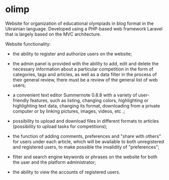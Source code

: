# olimp
Website for organization of educational olympiads in blog format in the Ukrainian language. Developed using a PHP-based web framework Laravel that is largely based on the MVC architecture. 




Website functionality:
  + the ability to register and authorize users on the website;
  
  + the admin panel is provided with the ability to add, edit and delete the necessary information about a particular competition in the form of categories, tags and articles, as well as a data filter in the process of their general review, there must be a review of the general list of web users;
  
  + a convenient text editor Summernote 0.8.8 with a variety of user-friendly features, such as listing, changing colors, highlighting or highlighting text data, changing its format, downloading from a private computer or by linking pictures, images, videos, etc .;
  
  + possibility to upload and download files in different formats to articles (possibility to upload tasks for competitions);

  + the function of adding comments, preferences and "share with others" for users under each article, which will be available to both unregistered and registered users, to make possible the invalidity of "preferences";

  + filter and search engine keywords or phrases on the website for both the user and the platform administrator;
  
  + the ability to view the accounts of registered users. 


